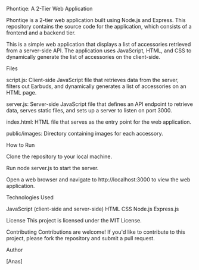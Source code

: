 Phontiqe: A 2-Tier Web Application





Phontiqe is a 2-tier web application built using Node.js and Express. This repository contains the source code for the application, which consists of a frontend and a backend tier.



This is a simple web application that displays a list of accessories retrieved from a server-side API. The application uses JavaScript, HTML, and CSS to dynamically generate the list of accessories on the client-side.






Files




script.js:   Client-side JavaScript file that retrieves data from the server, filters out Earbuds, and dynamically generates a list of accessories on an HTML page.


server.js: Server-side JavaScript file that defines an API endpoint to retrieve data, serves static files, and sets up a server to listen on port 3000.


index.html: HTML file that serves as the entry point for the web application.


public/images: Directory containing images for each accessory.





How to Run

Clone the repository to your local machine.

Run node server.js to start the server.

Open a web browser and navigate to http://localhost:3000 to view the web application.












Technologies Used

JavaScript (client-side and server-side)
HTML
CSS
Node.js
Express.js







License
This project is licensed under the MIT License. 






Contributing
Contributions are welcome! If you'd like to contribute to this project, please fork the repository and submit a pull request.




Author





[Anas]









